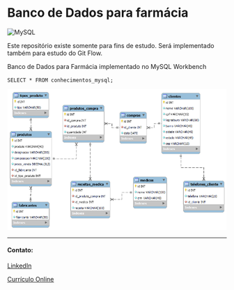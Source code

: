 # Banco de Dados para farmácia

![MySQL](https://img.shields.io/badge/mysql-%2300f.svg?style=for-the-badge&logo=mysql&logoColor=white)

Este repositório existe somente para fins de estudo. Será implementado também para estudo do Git Flow.

Banco de Dados para Farmácia implementado no MySQL Workbench

```mysql
SELECT * FROM conhecimentos_mysql;
```

![modelagem](modelagem/img/farmacia.png)

---

#### Contato:

[LinkedIn](https://www.linkedin.com/in/eeddyyxxyy/ "Para contato profissional")

[Currículo Online](https://eddyyxxyy.github.io/#home "Realizado no curso de Git e Github: Essencial")
